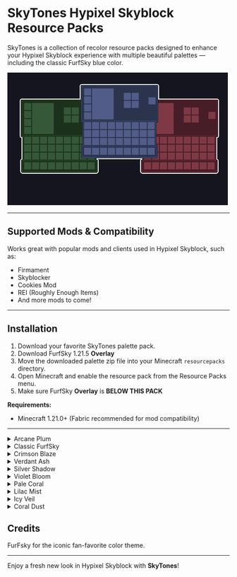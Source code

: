 # SkyTones Hypixel Skyblock Resource Packs

SkyTones is a collection of recolor resource packs designed to enhance your Hypixel Skyblock experience with multiple beautiful palettes — including the classic FurfSky blue color.

![ThemePreview](images/preview.png)

---

## Supported Mods & Compatibility

Works great with popular mods and clients used in Hypixel Skyblock, such as:

-   Firmament
-   Skyblocker
-   Cookies Mod
-   REI (Roughly Enough Items)
-   And more mods to come!

---

## Installation

1. Download your favorite SkyTones palette pack.
2. Download FurfSky 1.21.5 **Overlay**
3. Move the downloaded palette zip file into your Minecraft `resourcepacks` directory.
4. Open Minecraft and enable the resource pack from the Resource Packs menu.
5. Make sure FurfSky **Overlay** is **BELOW THIS PACK**

**Requirements:**

-   Minecraft 1.21.0+ (Fabric recommended for mod compatibility)

---

<details>
  <summary>Arcane Plum</summary>

![Arcane Plum Preview](images/Arcane%20Plum/preview.png)

</details>

<details>
  <summary>Classic FurfSky</summary>

![Classic FurfSky Preview](images/Classic%20FurfSky/preview.png)

</details>

<details>
  <summary>Crimson Blaze</summary>

![Crimson Blaze Preview](images/Crimson%20Blaze/preview.png)

</details>

<details>
  <summary>Verdant Ash</summary>

![Verdant Ash Preview](images/Verdant%20Ash/preview.png)

</details>

<details>
  <summary>Silver Shadow</summary>

![Silver Shadow Preview](images/Silver%20Shadow/preview.png)

</details>

<details>
  <summary>Violet Bloom</summary>

![Violet Bloom Preview](images/Violet%20Bloom/preview.png)

</details>

<details>
  <summary>Pale Coral</summary>

![Pale Coral Preview](images/Pale%20Coral/preview.png)

</details>

<details>
  <summary>Lilac Mist</summary>

![Lilac Mist Preview](images/Lilac%20Mist/preview.png)

</details>

<details>
  <summary>Icy Veil</summary>

![Icy Veil Preview](images/Icy%20Veil/preview.png)

</details>

<details>
  <summary>Coral Dust</summary>

![Coral Dust Preview](images/Coral%20Dust/preview.png)

</details>

## Credits

FurFsky for the iconic fan-favorite color theme.

---

Enjoy a fresh new look in Hypixel Skyblock with **SkyTones**!
